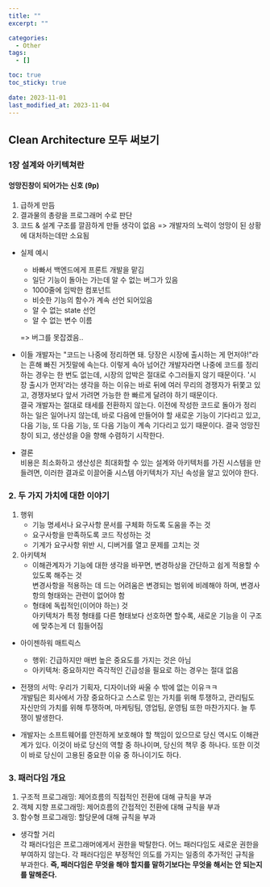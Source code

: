 ```yaml
---
title: ""
excerpt: ""

categories:
  - Other
tags:
  - []

toc: true
toc_sticky: true
 
date: 2023-11-01
last_modified_at: 2023-11-04
---
```


## Clean Architecture 모두 써보기
### 1장 설계와 아키텍쳐란
#### 엉망진창이 되어가는 신호 (9p)
1. 급하게 만듬
1. 결과물의 총량을 프로그래머 수로 판단
1. 코드 & 설계 구조를 깔끔하게 만들 생각이 없음
=> 개발자의 노력이 엉망이 된 상황에 대처하는데만 소요됨

- 실제 예시     
  - 바빠서 백엔드에게 프론트 개발을 맡김
  - 일단 기능이 돌아는 가는데 알 수 없는 버그가 있음
  - 1000줄에 임박한 컴포넌트
  - 비슷한 기능의 함수가 계속 선언 되어있음
  - 알 수 없는 state 선언
  - 알 수 없는 변수 이름     

  => 버그를 못잡겠음..

- 이들 개발자는 "코드는 나중에 정리하면 돼. 당장은 시장에 출시하는 게 먼저야!"라는 흔해 빠진 거짓말에 속는다. 이렇게 속아 넘어간 개발자라면 나중에 코드를 정리하는 경우는 한 번도 없는데, 시장의 압박은 절대로 수그러들지 않기 때문이다. '시장 출시가 먼저'라는 생각을 하는 이유는 바로 뒤에 여러 무리의 경쟁자가 뒤쫓고 있고, 경쟁자보다 앞서 가려면 가능한 한 빠르게 달려야 하기 때문이다.    
  결국 개발자는 절대로 태세를 전환하지 않는다. 이전에 작성한 코드로 돌아가 정리하는 일은 일어나지 않는데, 바로 다음에 만들어야 할 새로운 기능이 기다리고 있고, 다음 기능, 또 다음 기능, 또 다음 기능이 계속 기다리고 있기 때문이다. 결국 엉망진창이 되고, 생산성을 0을 향해 수렴하기 시작한다.

- 결론    
  비용은 최소화하고 생산성은 최대화할 수 있는 설계와 아키텍처를 가진 시스템을 만들려면, 이러한 결과로 이끌어줄 시스템 아키텍처가 지닌 속성을 알고 있어야 한다.

### 2. 두 가지 가치에 대한 이야기
1. 행위
    - 기능 명세서나 요구사항 문서를 구체화 하도록 도움을 주는 것
    - 요구사항을 만족하도록 코드 작성하는 것
    - 기계가 요구사항 위반 시, 디버거를 열고 문제를 고치는 것
1. 아키텍쳐
    - 이해관계자가 기능에 대한 생각을 바꾸면, 변경하상을 간단하고 쉽게 적용할 수 있도록 해주는 것     
      변경사항을 적용하는 데 드는 어려움은 변경되는 범위에 비례해야 하며, 변경사항의 형태와는 관련이 없어야 함
    - 형태에 독립적인(이어야 하는) 것    
      아키텍처가 특정 형태를 다른 형태보다 선호하면 할수록, 새로운 기능을 이 구조에 맞추는게 더 힘들어짐

- 아이젠하워 매트릭스
  - 행위: 긴급하지만 매번 높은 중요도를 가지는 것은 아님
  - 아키텍쳐: 중요하지만 즉각적인 긴급성을 필요로 하는 경우는 절대 없음

- 전쟁의 서막: 우리가 기획자, 디자이너와 싸울 수 밖에 없는 이유ㅋㅋ    
  개발팀은 회사에서 가장 중요하다고 스스로 믿는 가치를 위해 투쟁하고, 관리팀도 자신만의 가치를 위해 투쟁하며, 마케팅팀, 영업팀, 운영팀 또한 마찬가지다. 늘 투쟁이 발생한다.    
  
- 개발자는 소프트웨어를 안전하게 보호해야 할 책임이 있으므로 당신 역시도 이해관계가 있다. 이것이 바로 당신의 역할 중 하나이며, 당신의 책무 중 하나다. 또한 이것이 바로 당신이 고용된 중요한 이유 중 하나이기도 하다.

### 3. 패러다임 개요
1. 구조적 프로그래밍: 제어흐름의 직접적인 전환에 대해 규칙을 부과
1. 객체 지향 프로그래밍: 제어흐름의 간접적인 전환에 대해 규칙을 부과
1. 함수형 프로그래밍: 할당문에 대해 규칙을 부과

- 생각할 거리    
  각 패러다임은 프로그래머에게서 권한을 박탈한다. 어느 패러다임도 새로운 권한을 부여하지 않는다. 각 패러다임은 부정적인 의도를 가지는 일종의 추가적인 규칙을 부과한다. **즉, 패러다임은 무엇을 해야 할지를 말하기보다는 무엇을 해서는 안 되는지를 말해준다.**

  